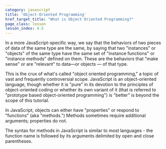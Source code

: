 ```yaml
---
category: javascript
title: 'Object-Oriented Programming'
href_target_title: "What is Object Oriented Programming?"
page_class: lesson
lesson_index: 4.5
---
```


In a more JavaScript-specific way, we say that the behaviors of two pieces of data of the same type are the same, by
saying that two "instances" or "objects" of the same type have the same set of "instance functions" or "instance
methods" defined on them. These are the behaviors that "make sense" or are "relevant" to data&mdash;or objects &mdash;
of that type.

This is the crux of what's called "object oriented programming," a topic of vast and frequently controversial
scope. JavaScript is an object-oriented language, though whether it is "pure" in its devotion to the principles of
object-oriented coding or whether its own variant of it (that is referred to "prototype based
object-oriented programming") is "better" is beyond the scope of this tutorial.

In JavaScript, objects can either have "properties" or respond to "functions" (aka "methods.") Methods sometimes require
additional arguments; properties do not.

The syntax for methods in JavaScript is similar to most languages - the function name is followed by its arguments
delimited by open and close parentheses.

